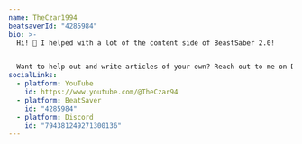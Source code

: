 ```yaml
---
name: TheCzar1994
beatsaverId: "4285984"
bio: >-
  Hi! 👋 I helped with a lot of the content side of BeastSaber 2.0!


  Want to help out and write articles of your own? Reach out to me on Discord if you're in the know with cool things happening around the custom Beat Saber community!
socialLinks:
  - platform: YouTube
    id: https://www.youtube.com/@TheCzar94
  - platform: BeatSaver
    id: "4285984"
  - platform: Discord
    id: "794381249271300136"
---
```

